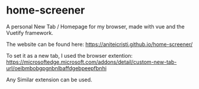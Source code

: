 # home-screener
A personal New Tab / Homepage for my browser, made with vue and the Vuetify framework.

The website can be found here:
https://aniteicristi.github.io/home-screener/

To set it as a new tab, I used the browser extention:
https://microsoftedge.microsoft.com/addons/detail/custom-new-tab-url/oeibmbobgpgnbnlbaffdgebpeepfbnhi

Any Similar extension can be used.
